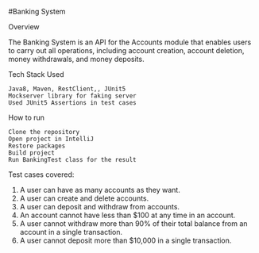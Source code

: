 #Banking System

Overview

The Banking System is an API for the Accounts module that enables users to carry out all operations, including account creation, account deletion, money withdrawals, and money deposits.

Tech Stack Used

    Java8, Maven, RestClient,, JUnit5
    Mockserver library for faking server
    Used JUnit5 Assertions in test cases

How to run

    Clone the repository
    Open project in IntelliJ
    Restore packages
    Build project
    Run BankingTest class for the result

Test cases covered:
1. A user can have as many accounts as they want.
2. A user can create and delete accounts.
3. A user can deposit and withdraw from accounts.
4. An account cannot have less than $100 at any time in an account.
5. A user cannot withdraw more than 90% of their total balance from an account in a single
transaction.
6. A user cannot deposit more than $10,000 in a single transaction.
